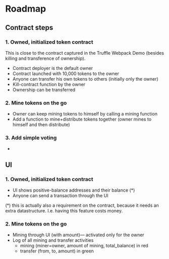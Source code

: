 
# Roadmap

## Contract steps

### 1. Owned, initialized token contract

This is close to the contract captured in the Truffle Webpack Demo
(besides killing and transference of ownership).

* Contract deployer is the default owner
* Contract launched with 10,000 tokens to the owner
* Anyone can transfer his own tokens to others (initially only the owner)
* Kill-contract function by the owner
* Ownership can be transferred


### 2. Mine tokens on the go

* Owner can keep mining tokens to himself by calling a mining function
* Add a function to mine+distribute tokens together (owner mines to himself and then distribute)

### 3. Add simple voting

*

## UI

### 1. Owned, initialized token contract

* UI shows positive-balance addresses and their balance (*)
* Anyone can send a transaction through the UI

(*) this is actually also a requirement on the contract, because it needs an extra datastructure. I.e. having this feature costs money.

### 2. Mine tokens on the go

* Mining through UI (with amount)— activated only for the owner
* Log of all mining and transfer activities
  * mining (miner=owner, amount of mining, total_balance) in red
  * transfer (from, to, amount) in green
